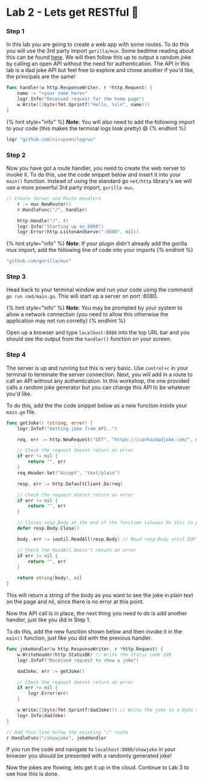 # Lab 2 - Lets get RESTful :dancer: 

### Step 1

In this lab you are going to create a web app with some routes. To do this you will use the 3rd party import `gorilla/mux`. Some bedtime reading about this can be found [here](https://github.com/gorilla/mux). We will then follow this up to output a random joke by calling an open API without the need for authentication. The API in this lab is a dad joke API but feel free to explore and chose another if you'd like, the principals are the same!

```go
func handler(w http.ResponseWriter, r *http.Request) {
    name := "<your name here>"
    logr.Info("Received request for the home page")
    w.Write([]byte(fmt.Sprintf("Hello, %s\n", name)))
}
```

{% hint style="info" %}
**Note**: You will also need to add the following import to your code \(this makes the terminal logs look pretty\) :smile:
{% endhint %}

```go
logr "github.com/sirupsen/logrus"
```

### Step 2

Now you have got a route handler, you need to create the web server to invoke it. To do this, use the code snippet below and insert it into your `main()` function. Instead of using the standard go `net/http` library's we will use a more powerful 3rd party import, `gorilla mux`.

```go
// Create Server and Route Handlers
    r := mux.NewRouter()
    r.HandleFunc("/", handler)

    http.Handle("/", r)
    logr.Info("Starting up on 8080")
    logr.Error(http.ListenAndServe(":8080", nil))
```

{% hint style="info" %}
**Note**: If your plugin didn't already add the gorilla mux import, add the following line of code into your imports
{% endhint %}

```go
"github.com/gorilla/mux"
```

### Step 3

Head back to your terminal window and run your code using the command `go run cmd/main.go`. This will start up a server on port :8080.

{% hint style="info" %}
**Note**: You may be prompted by your system to allow a network connection \(you need to allow this otherwise the application may not run corretly\)
{% endhint %}

Open up a browser and type `localhost:8080` into the top URL bar and you should see the output from the `handler()` function on your screen.

### Step 4

The server is up and running but this is very basic. Use `control+c` in your terminal to terminate the server connection. Next, you will add in a route to call an API without any authentication. In this workshop, the one provided calls a random joke generator but you can change this API to be whatever you'd like.

To do this, add the the code snippet below as a new function inside your `main.go` file.

```go
func getJoke() (string, error) {
    logr.Infof("Getting joke from API..")

    req, err := http.NewRequest("GET", "https://icanhazdadjoke.com/", nil)

    // Check the request doesnt return an error
    if err != nil {
        return "", err
    }
    req.Header.Set("Accept", "text/plain")

    resp, err := http.DefaultClient.Do(req)

    // Check the request doesnt return an error
    if err != nil {
        return "", err
    }

    // Closes resp.Body at the end of the function (always do this to prevent memory leaks, even if it isn't used)
    defer resp.Body.Close()

    body, err := ioutil.ReadAll(resp.Body) // Read resp.Body until EOF

    // Check the ReadAll doesn't return an error
    if err != nil {
        return "", err
    }

    return string(body), nil
}
```

This will return a string of the body as you want to see the joke in plain text on the page and nil, since there is no error at this point. 

Now the API call is in place, the next thing you need to do is add another handler, just like you did in Step 1.

To do this, add the new function shown below and then invoke it in the `main()` function, just like you did with the previous handler.

```go
func jokeHandler(w http.ResponseWriter, r *http.Request) {
    w.WriteHeader(http.StatusOK) // Write the status code 200
    logr.Infof("Received request to show a joke")

    dadJoke, err := getJoke()

    // Check the request doesnt return an error
    if err != nil {
        logr.Error(err)
    }

    w.Write([]byte(fmt.Sprintf(dadJoke))) // Write the joke to a byte array
    logr.Info(dadJoke)
}
```

```go
// Add this line below the existing "/" route 
r.HandleFunc("/showjoke", jokeHandler
```

If you run the code and navigate to `localhost:8080/showjoke` in your browser you should be presented with a randomly generated joke!

Now the jokes are flowing, lets get it up in the cloud. Continue to Lab 3 to see how this is done.
